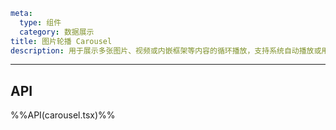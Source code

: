 ```yaml
meta:
  type: 组件
  category: 数据展示
title: 图片轮播 Carousel
description: 用于展示多张图片、视频或内嵌框架等内容的循环播放，支持系统自动播放或用户手动切换。
```
---

<!--@include: ./__demo__/basic.md-->

<!--@include: ./__demo__/auto.md-->

<!--@include: ./__demo__/indicator.md-->

<!--@include: ./__demo__/direction.md-->

<!--@include: ./__demo__/card.md-->

<!--@include: ./__demo__/fade.md-->

## API

%%API(carousel.tsx)%%
